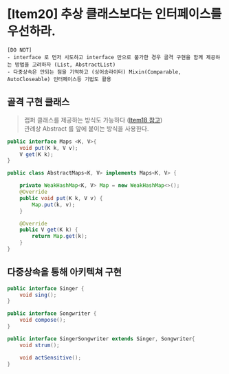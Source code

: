 # [Item20] 추상 클래스보다는 인터페이스를 우선하라.
```text
[DO NOT]
- interface 로 먼저 시도하고 interface 만으로 불가한 경우 골격 구현을 함께 제공하는 방법을 고려하자 (List, AbstractList)
- 다중상속은 안되는 점을 기억하고 (싱어송라이터) Mixin(Comparable, AutoCloseable) 인터페이스등 기법도 활용
```

## 골격 구현 클래스
> 랩퍼 클래스를 제공하는 방식도 가능하다 ([Item18 참고](src%2Fmain%2Fjava%2Forg%2Fdevelopx%2Feffective_java%2Fpart4%2Fitem18))  
> 관례상 Abstract 를 앞에 붙이는 방식을 사용한다.

```java
public interface Maps <K, V>{
    void put(K k, V v);
    V get(K k);
}
```

```java
public class AbstractMaps<K, V> implements Maps<K, V> {

    private WeakHashMap<K, V> Map = new WeakHashMap<>();
    @Override
    public void put(K k, V v) {
        Map.put(k, v);
    }

    @Override
    public V get(K k) {
        return Map.get(k);
    }
}
```
 

## 다중상속을 통해 아키텍쳐 구현
```java
public interface Singer {
    void sing();
}
```

```java
public interface Songwriter {
    void compose();
}
```

```java
public interface SingerSongwriter extends Singer, Songwriter{
    void strum();

    void actSensitive();
}
```